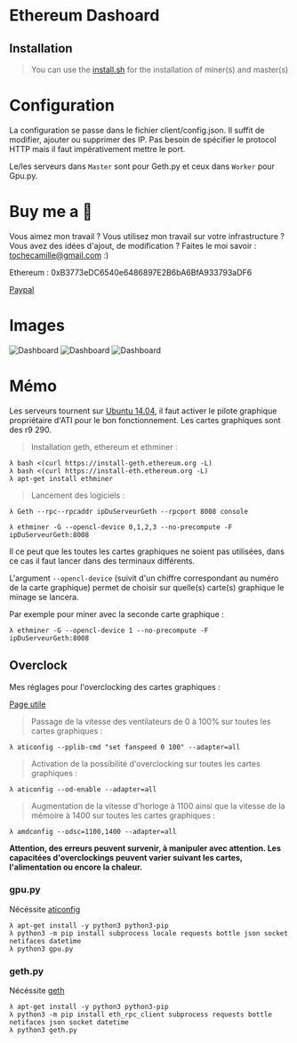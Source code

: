 # Ethereum Dashoard

## Installation

> You can use the [install.sh](https://github.com/CamTosh/Ethereum/blob/master/serveur/install.sh) for the installation of miner(s) and master(s) 


# Configuration

La configuration se passe dans le fichier client/config.json.
Il suffit de modifier, ajouter ou supprimer des IP. Pas besoin de spécifier le protocol HTTP mais il faut impérativement mettre le port. 

Le/les serveurs dans ```Master``` sont pour Geth.py et ceux dans ```Worker``` pour Gpu.py. 

# Buy me a :beer:

Vous aimez mon travail ? Vous utilisez mon travail sur votre infrastructure ? Vous avez des idées d'ajout, de modification ? Faites le moi savoir : tochecamille@gmail.com :)

Ethereum : 0xB3773eDC6540e6486897E2B6bA6BfA933793aDF6

[Paypal](https://www.paypal.me/CamTosh) 

# Images

![Dashboard](panel.png)
![Dashboard](index.png)
![Dashboard](list.png)


# Mémo

Les serveurs tournent sur [Ubuntu 14.04](http://cdimage.ubuntu.com/netboot/14.04/), il faut activer le pilote graphique propriétaire d'ATI pour le bon fonctionnement. Les cartes graphiques sont des r9 290.

> Installation geth, ethereum et ethminer : 

```
λ bash <(curl https://install-geth.ethereum.org -L)
λ bash <(curl https://install-eth.ethereum.org -L)
λ apt-get install ethminer
```

> Lancement des logiciels : 

```
λ Geth --rpc--rpcaddr ipDuServeurGeth --rpcport 8008 console
```

```
λ ethminer -G --opencl-device 0,1,2,3 --no-precompute -F ipDuServeurGeth:8008
```

Il ce peut que les toutes les cartes graphiques ne soient pas utilisées, dans ce cas il faut lancer dans des terminaux différents.

L'argument ```--opencl-device``` (suivit d'un chiffre correspondant au numéro de la carte graphique) permet de choisir sur quelle(s) carte(s) graphique le minage se lancera.

Par exemple pour miner avec la seconde carte graphique :

```
λ ethminer -G --opencl-device 1 --no-precompute -F ipDuServeurGeth:8008
```

## Overclock

Mes réglages pour l'overclocking des cartes graphiques : 

[Page utile](https://wiki.archlinux.org/index.php/AMD_Catalyst#GPU.2FMem_frequency.2C_Temperature.2C_Fan_speed.2C_Overclocking_utilities)

> Passage de la vitesse des ventilateurs de 0 à 100% sur toutes les cartes graphiques : 

```
λ aticonfig --pplib-cmd "set fanspeed 0 100" --adapter=all
```
> Activation de la possibilité d'overclocking sur toutes les cartes graphiques : 

```
λ aticonfig --od-enable --adapter=all
```

> Augmentation de la vitesse d'horloge à 1100 ainsi que la vitesse de la mémoire à 1400 sur toutes les cartes graphiques : 

```
λ amdconfig --odsc=1100,1400 --adapter=all
```

**Attention, des erreurs peuvent survenir, à manipuler avec attention. Les capacitées d'overclockings peuvent varier suivant les cartes, l'alimentation ou encore la chaleur.**

### gpu.py

Nécéssite [aticonfig](https://doc.ubuntu-fr.org/aticonfig)

```
λ apt-get install -y python3 python3-pip
λ python3 -m pip install subprocess locale requests bottle json socket netifaces datetime
λ python3 gpu.py
```

### geth.py

Nécéssite [geth](https://github.com/ethereum/go-ethereum/releases)

```
λ apt-get install -y python3 python3-pip
λ python3 -m pip install eth_rpc_client subprocess requests bottle netifaces json socket datetime
λ python3 geth.py
```
